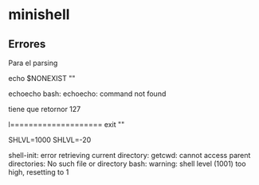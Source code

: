 # minishell

## Errores

Para el parsing

echo $NONEXIST  ""

echoecho
bash: echoecho: command not found

tiene que retornor 127


l====================
exit ""


SHLVL=1000
SHLVL=-20

shell-init: error retrieving current directory: getcwd: cannot access parent directories: No such file or directory
bash: warning: shell level (1001) too high, resetting to 1
